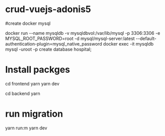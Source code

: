 # crud-vuejs-adonis5

#create docker mysql

docker run --name mysqldb -v mysqldbvol:/var/lib/mysql -p 3306:3306 -e MYSQL_ROOT_PASSWORD=root  -d mysql/mysql-server:latest --default-authentication-plugin=mysql_native_password
docker exec -it mysqldb mysql -uroot -p
create database hospital;

# Install packges




cd frontend
yarn
yarn dev


cd backend
yarn
# run migration
yarn run:m 
yarn dev
